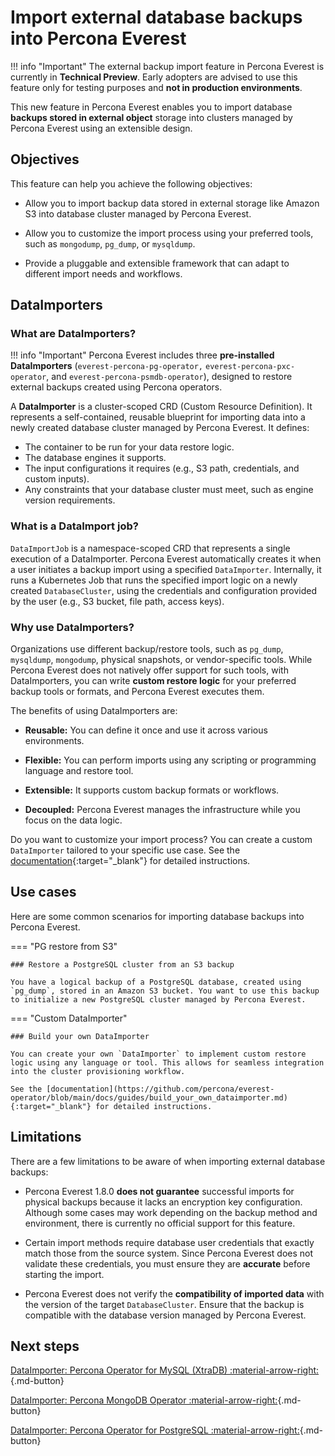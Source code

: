 # Import external database backups into Percona Everest

!!! info "Important"
    The external backup import feature in Percona Everest is currently in **Technical Preview**. Early adopters are advised to use this feature only for testing purposes and **not in production environments**.


This new feature in Percona Everest enables you to import database **backups stored in external object** storage into clusters managed by Percona Everest using an extensible design.

## Objectives

This feature can help you achieve the following objectives:

- Allow you to import backup data stored in external storage like Amazon S3 into database cluster managed by Percona Everest.

- Allow you to customize the import process using your preferred tools, such as `mongodump`, `pg_dump`, or `mysqldump`.

- Provide a pluggable and extensible framework that can adapt to different import needs and workflows.


## DataImporters

### What are DataImporters?

!!! info "Important"
    Percona Everest includes three **pre-installed DataImporters** (`everest-percona-pg-operator,` `everest-percona-pxc-operator`, and `everest-percona-psmdb-operator`), designed to restore external backups created using Percona operators.

A **DataImporter** is a cluster-scoped CRD (Custom Resource Definition). It represents a self-contained, reusable blueprint for importing data into a newly created database cluster managed by Percona Everest. It defines:

- The container to be run for your data restore logic.
- The database engines it supports.
- The input configurations it requires (e.g., S3 path, credentials, and custom inputs).
- Any constraints that your database cluster must meet, such as engine version requirements.



### What is a DataImport job?

`DataImportJob` is a namespace-scoped CRD that represents a single execution of a DataImporter. Percona Everest automatically creates it when a user initiates a backup import using a specified `DataImporter`. Internally, it runs a Kubernetes Job that runs the specified import logic on a newly created `DatabaseCluster`, using the credentials and configuration provided by the user (e.g., S3 bucket, file path, access keys).

### Why use DataImporters?

Organizations use different backup/restore tools, such as `pg_dump`, `mysqldump`, `mongodump`, physical snapshots, or vendor-specific tools. While Percona Everest does not natively offer support for such tools, with DataImporters, you can write **custom restore logic** for your preferred backup tools or formats, and Percona Everest executes them.

The benefits of using DataImporters are:

- **Reusable:** You can define it once and use it across various environments.

- **Flexible:** You can perform imports using any scripting or programming language and restore tool.

- **Extensible:** It supports custom backup formats or workflows.

- **Decoupled:** Percona Everest manages the infrastructure while you focus on the data logic.


Do you want to customize your import process? You can create a custom `DataImporter` tailored to your specific use case. See the [documentation](https://github.com/percona/everest-operator/blob/main/docs/guides/build_your_own_dataimporter.md){:target="_blank"} for detailed instructions.


## Use cases

Here are some common scenarios for importing database backups into Percona Everest.

=== "PG restore from S3"

    ### Restore a PostgreSQL cluster from an S3 backup

    You have a logical backup of a PostgreSQL database, created using `pg_dump`, stored in an Amazon S3 bucket. You want to use this backup to initialize a new PostgreSQL cluster managed by Percona Everest.


=== "Custom DataImporter"

    ### Build your own DataImporter

    You can create your own `DataImporter` to implement custom restore logic using any language or tool. This allows for seamless integration into the cluster provisioning workflow.

    See the [documentation](https://github.com/percona/everest-operator/blob/main/docs/guides/build_your_own_dataimporter.md){:target="_blank"} for detailed instructions.

## Limitations

There are a few limitations to be aware of when importing external database backups:

- Percona Everest 1.8.0 **does not guarantee** successful imports for physical backups because it lacks an encryption key configuration. Although some cases may work depending on the backup method and environment, there is currently no official support for this feature.

- Certain import methods require database user credentials that exactly match those from the source system. Since Percona Everest does not validate these credentials, you must ensure they are **accurate** before starting the import.

- Percona Everest does not verify the **compatibility of imported data** with the version of the target `DatabaseCluster`. Ensure that the backup is compatible with the database version managed by Percona Everest.

## Next steps

[DataImporter: Percona Operator for MySQL (XtraDB) :material-arrow-right:](../dataimporters/pxc_dataimporter.md){.md-button}

[DataImporter: Percona MongoDB Operator :material-arrow-right:](../dataimporters/psmdb_dataimporter.md){.md-button}

[DataImporter: Percona Operator for PostgreSQL :material-arrow-right:](../dataimporters/psmdb_dataimporter.md){.md-button}


        







